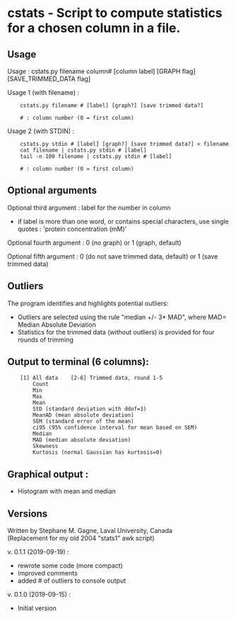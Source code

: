 # cstats - Script to compute statistics for a chosen column in a file.

## Usage
Usage : cstats.py filename column# [column label] [GRAPH flag] [SAVE_TRIMMED_DATA flag]

Usage 1 (with filename) :
```
    cstats.py filename # [label] [graph?] [save trimmed data?]

    # : column number (0 = first column)
```
Usage 2 (with STDIN) :
```
    cstats.py stdin # [label] [graph?] [save trimmed data?] < filename
    cat filename | cstats.py stdin # [label]
    tail -n 100 filename | cstats.py stdin # [label]
    
    # : column number (0 = first column)
```

## Optional arguments
Optional third argument : label for the number in column
- if label is more than one word, or contains special characters, use single quotes : 'protein concentration (mM)'

Optional fourth argument : 0 (no graph) or 1 (graph, default)

Optional fifth argument : 0 (do not save trimmed data, default) or 1 (save trimmed data)

## Outliers
The program identifies and highlights potential outliers:
- Outliers are selected using the rule "median +/- 3* MAD", where MAD= Median Absolute Deviation
- Statistics for the trimmed data (without outliers) is provided for four rounds of trimming

## Output to terminal (6 columns):
```
    [1] All data    [2-6] Trimmed data, round 1-5
        Count
        Min
        Max
        Mean
        StD (standard deviation with ddof=1)
        MeanAD (mean absolute deviation)
        SEM (standard error of the mean)
        ci95 (95% confidence interval for mean based on SEM)
        Median
        MAD (median absolute deviation)
        Skewness
        Kurtosis (normal Gaussian has kurtosis=0)
```
## Graphical output :
- Histogram with mean and median

## Versions
Written by Stephane M. Gagne, Laval University, Canada  
(Replacement for my old 2004 "stats1" awk script)  

v. 0.1.1 (2019-09-19) :  
- rewrote some code (more compact)
- improved comments
- added # of outliers to console output

v. 0.1.0 (2019-09-15) :  
 - Initial version

